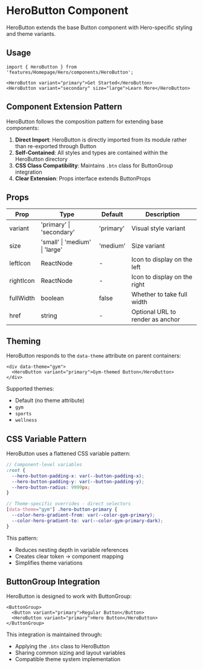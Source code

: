 # HeroButton Component

HeroButton extends the base Button component with Hero-specific styling and theme variants.

## Usage

```tsx
import { HeroButton } from 'features/Homepage/Hero/components/HeroButton';

<HeroButton variant="primary">Get Started</HeroButton>
<HeroButton variant="secondary" size="large">Learn More</HeroButton>
```

## Component Extension Pattern

HeroButton follows the composition pattern for extending base components:

1. **Direct Import**: HeroButton is directly imported from its module rather than re-exported through Button
2. **Self-Contained**: All styles and types are contained within the HeroButton directory
3. **CSS Class Compatibility**: Maintains `.btn` class for ButtonGroup integration
4. **Clear Extension**: Props interface extends ButtonProps

## Props

| Prop | Type | Default | Description |
|------|------|---------|-------------|
| variant | 'primary' \| 'secondary' | 'primary' | Visual style variant |
| size | 'small' \| 'medium' \| 'large' | 'medium' | Size variant |
| leftIcon | ReactNode | - | Icon to display on the left |
| rightIcon | ReactNode | - | Icon to display on the right |
| fullWidth | boolean | false | Whether to take full width |
| href | string | - | Optional URL to render as anchor |

## Theming

HeroButton responds to the `data-theme` attribute on parent containers:

```tsx
<div data-theme="gym">
  <HeroButton variant="primary">Gym-themed Button</HeroButton>
</div>
```

Supported themes:
- Default (no theme attribute)
- `gym`
- `sports`
- `wellness`

## CSS Variable Pattern

HeroButton uses a flattened CSS variable pattern:

```scss
// Component-level variables
:root {
  --hero-button-padding-x: var(--button-padding-x);
  --hero-button-padding-y: var(--button-padding-y);
  --hero-button-radius: 9999px;
}

// Theme-specific overrides - direct selectors
[data-theme="gym"] .hero-button-primary {
  --color-hero-gradient-from: var(--color-gym-primary);
  --color-hero-gradient-to: var(--color-gym-primary-dark);
}
```

This pattern:
- Reduces nesting depth in variable references
- Creates clear token → component mapping
- Simplifies theme variations

## ButtonGroup Integration

HeroButton is designed to work with ButtonGroup:

```tsx
<ButtonGroup>
  <Button variant="primary">Regular Button</Button>
  <HeroButton variant="primary">Hero Button</HeroButton>
</ButtonGroup>
```

This integration is maintained through:
- Applying the `.btn` class to HeroButton
- Sharing common sizing and layout variables
- Compatible theme system implementation 